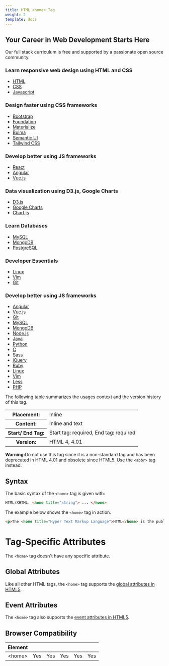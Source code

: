 ```yaml
---
title: HTML <home> Tag
weight: 2
template: docs
---	
```

## Your Career in Web Development Starts Here

Our full stack curriculum is free and supported by a passionate open source community.

<h3>Learn responsive web design using HTML and CSS</h3>

<ul class="docs-section-items home">

<li class="docs-section-item"><a class="docs-item-link" href="/html/installation/"><span class="iconify" data-icon="logos:html-5" data-inline="false"></span> HTML<span class="icon-angle-right" aria-hidden="true"></span></a></li>
<li class="docs-section-item"><a class="docs-item-link" href="/html/quick-start/"><span class="iconify" data-icon="logos:css-3" data-inline="false"></span></i> CSS<span class="icon-angle-right" aria-hidden="true"></span></a></li>
<li class="docs-section-item"><a class="docs-item-link" href="/html/home/"><span class="iconify" data-icon="logos:javascript" data-inline="false"></span> Javascript<span class="icon-angle-right" aria-hidden="true"></span></a></li>
</ul>

<h3>Design faster using CSS frameworks</h3>
<ul class="docs-section-items home">
<li class="docs-section-item"><a class="docs-item-link" href="/html/home/"><span class="iconify" data-icon="logos:bootstrap" data-inline="false"></span> Bootstrap<span class="icon-angle-right" aria-hidden="true"></span></a></li>
<li class="docs-section-item"><a class="docs-item-link" href="/html/installation/"><span class="iconify" data-icon="logos:foundation" data-inline="false"></span> Foundation<span class="icon-angle-right" aria-hidden="true"></span></a></li>
<li class="docs-section-item"><a class="docs-item-link" href="/html/quick-start/"><span class="iconify" data-icon="logos:materializecss" data-inline="false"></span> Materialize<span class="icon-angle-right" aria-hidden="true"></span></a></li>
<li class="docs-section-item"><a class="docs-item-link" href="/html/home/"><span class="iconify" data-icon="logos:bulma" data-inline="false"></span> Bulma<span class="icon-angle-right" aria-hidden="true"></span></a></li>
<li class="docs-section-item"><a class="docs-item-link" href="/html/home/"><span class="iconify" data-icon="logos:semantic-ui" data-inline="false"></span> Semantic UI<span class="icon-angle-right" aria-hidden="true"></span></a></li>
<li class="docs-section-item"><a class="docs-item-link" href="/html/home/"><span class="iconify" data-icon="logos:tailwindcss-icon" data-inline="false"></span> Tailwind CSS<span class="icon-angle-right" aria-hidden="true"></span></a></li>
</ul>

<h3>Develop better using JS frameworks</h3>
<ul class="docs-section-items home">
<li class="docs-section-item"><a class="docs-item-link" href="/html/home/"><span class="iconify" data-icon="logos:react" data-inline="false"></span> React<span class="icon-angle-right" aria-hidden="true"></span></a></li>
<li class="docs-section-item"><a class="docs-item-link" href="/html/quick-start/"><span class="iconify" data-icon="logos:angular-icon" data-inline="false"></span> Angular<span class="icon-angle-right" aria-hidden="true"></span></a></li>
<li class="docs-section-item"><a class="docs-item-link" href="/html/home/"><span class="iconify" data-icon="logos:vue" data-inline="false"></span> Vue.js<span class="icon-angle-right" aria-hidden="true"></span></a></li>
</ul>

<h3>Data visualization using D3.js, Google Charts</h3>

<ul class="docs-section-items home">
<li class="docs-section-item"><a class="docs-item-link" href="/html/home/"><span class="iconify" data-icon="logos:d3" data-inline="false"></span> D3.js<span class="icon-angle-right" aria-hidden="true"></span></a></li>
<li class="docs-section-item"><a class="docs-item-link" href="/html/installation/"><span class="iconify" data-icon="logos:google-developers-icon" data-inline="false"></span> Google Charts<span class="icon-angle-right" aria-hidden="true"></span></a></li>
<li class="docs-section-item"><a class="docs-item-link" href="/html/home/"><span class="icon-chartjs"></span> Chart.js<span class="icon-angle-right" aria-hidden="true"></span></a></li>
</ul>

<h3>Learn Databases</h3>

<ul class="docs-section-items home">
<li class="docs-section-item"><a class="docs-item-link" href="/html/home/"><span class="iconify" data-icon="logos:mysql" data-inline="false"></span> MySQL<span class="icon-angle-right" aria-hidden="true"></span></a></li>
<li class="docs-section-item"><a class="docs-item-link" href="/html/installation/"><span class="icon-mongodb"></span> MongoDB<span class="icon-angle-right" aria-hidden="true"></span></a></li>
<li class="docs-section-item"><a class="docs-item-link" href="/html/home/"><span class="iconify" data-icon="logos:postgresql" data-inline="false"></span> PostgreSQL<span class="icon-angle-right" aria-hidden="true"></span></a></li>
</ul>

<h3>Developer Essentials</h3>

<ul class="docs-section-items home">
<li class="docs-section-item"><a class="docs-item-link" href="/html/installation/"><span class="iconify" data-icon="logos:linux-tux" data-inline="false"></span> Linux<span class="icon-angle-right" aria-hidden="true"></span></a></li>
<li class="docs-section-item"><a class="docs-item-link" href="/html/quick-start/"><span class="iconify" data-icon="logos:vim" data-inline="false"></span> Vim<span class="icon-angle-right" aria-hidden="true"></span></a></li>
<li class="docs-section-item"><a class="docs-item-link" href="/html/installation/"><span class="iconify" data-icon="logos:git-icon" data-inline="false"></span> Git<span class="icon-angle-right" aria-hidden="true"></span></a></li>
</ul>

<h3>Develop better using JS frameworks</h3>

<ul class="docs-section-items home">
<li class="docs-section-item"><a class="docs-item-link" href="/html/quick-start/"><span class="iconify" data-icon="logos:angular-icon" data-inline="false"></span> Angular<span class="icon-angle-right" aria-hidden="true"></span></a></li>
<li class="docs-section-item"><a class="docs-item-link" href="/html/home/"><span class="iconify" data-icon="logos:vue" data-inline="false"></span> Vue.js<span class="icon-angle-right" aria-hidden="true"></span></a></li>

<li class="docs-section-item"><a class="docs-item-link" href="/html/installation/"><span class="iconify" data-icon="logos:git-icon" data-inline="false"></span> Git<span class="icon-angle-right" aria-hidden="true"></span></a></li>
<li class="docs-section-item"><a class="docs-item-link" href="/html/quick-start/"><span class="iconify" data-icon="logos:mysql" data-inline="false"></span> MySQL<span class="icon-angle-right" aria-hidden="true"></span></a></li>
<li class="docs-section-item"><a class="docs-item-link" href="/html/quick-start/"><span class="icon-mongodb"></span> MongoDB<span class="icon-angle-right" aria-hidden="true"></span></a></li>
<li class="docs-section-item"><a class="docs-item-link" href="/html/home/"><span class="iconify" data-icon="logos:nodejs-icon" data-inline="false"></span> Node.js<span class="icon-angle-right" aria-hidden="true"></span></a></li>

<li class="docs-section-item"><a class="docs-item-link" href="/html/installation/"><span class="iconify" data-icon="logos:java" data-inline="false"></span> Java<span class="icon-angle-right" aria-hidden="true"></span></a></li>
<li class="docs-section-item"><a class="docs-item-link" href="/html/quick-start/"><span class="iconify" data-icon="logos:python" data-inline="false"></span> Python<span class="icon-angle-right" aria-hidden="true"></span></a></li>
<li class="docs-section-item"><a class="docs-item-link" href="/html/home/"><span class="iconify" data-icon="logos:c" data-inline="false"></span> C<span class="icon-angle-right" aria-hidden="true"></span></a></li>

<li class="docs-section-item"><a class="docs-item-link" href="/html/installation/"><span class="iconify" data-icon="logos:sass" data-inline="false"></span> Sass<span class="icon-angle-right" aria-hidden="true"></span></a></li>
<li class="docs-section-item"><a class="docs-item-link" href="/html/quick-start/"><span class="icon-jquery"></span> jQuery<span class="icon-angle-right" aria-hidden="true"></span></a></li>
<li class="docs-section-item"><a class="docs-item-link" href="/html/home/"><span class="iconify" data-icon="logos:ruby" data-inline="false"></span> Ruby<span class="icon-angle-right" aria-hidden="true"></span></a></li>

<li class="docs-section-item"><a class="docs-item-link" href="/html/installation/"><span class="iconify" data-icon="logos:linux-tux" data-inline="false"></span> Linux<span class="icon-angle-right" aria-hidden="true"></span></a></li>
<li class="docs-section-item"><a class="docs-item-link" href="/html/quick-start/"><span class="iconify" data-icon="logos:vim" data-inline="false"></span> Vim<span class="icon-angle-right" aria-hidden="true"></span></a></li>
<li class="docs-section-item"><a class="docs-item-link" href="/html/home/"><span class="iconify" data-icon="logos:less" data-inline="false"></span> Less<span class="icon-angle-right" aria-hidden="true"></span></a></li>
<li class="docs-section-item"><a class="docs-item-link" href="/html/home/"><span class="iconify" data-icon="logos:php" data-inline="false"></span> PHP<span class="icon-angle-right" aria-hidden="true"></span></a></li>
</ul>


The following table summarizes the usages context and the version history of this tag.

<table style="width:100%">
  <tr>
    <th>Placement:</th>
    <td>Inline</td>
  </tr>
  <tr>
    <th>Content:</th>	
    <td>Inline and text</td>
  </tr>
  <tr>
    <th>Start/ End Tag:</th>
    <td>Start tag: required, End tag: required</td>
  </tr>
    <tr>
    <th>Version:</th>
    <td>HTML 4, 4.01</td>
  </tr>
</table>	

<div class="important">
<p><strong>Warning:</strong>Do not use this tag since it is a non-standard tag and has been deprecated in HTML 4.01 and obsolete since HTML5. Use the <code>&lt;abbr&gt;</code> tag instead. </p>
</div>

## Syntax

The basic syntax of the `<home>` tag is given with:

```html
HTML/XHTML: <home title="string"> ... </home>
```

The example below shows the `<home>` tag in action.

```html
<p>The <home title="Hyper Text Markup Language">HTML</home> is the publishing language of the World Wide Web.</p>
```

# Tag-Specific Attributes
The <code>&lt;home&gt;</code> tag doesn't have any specific attribute.

## Global Attributes

Like all other HTML tags, the `<home>` tag supports the [global attributes in HTML5](https://www.tutorialrepublic.com/html-reference/html5-global-attributes.php).

## Event Attributes

The `<home>` tag also supports the [event attributes in HTML5](https://www.tutorialrepublic.com/html-reference/html5-event-attributes.php).

## Browser Compatibility
|  Element |<i class="chrome"></i>    | <i class="ie"></i>   | <i class="firefox"></i>   |  <i class="safari"></i>  | <i class="opera"></i>   |
| ------------ | ------------ | ------------ | ------------ | ------------ | ------------ |
| &lt;home&gt;  |Yes   |Yes   |Yes   |Yes   |Yes   |

